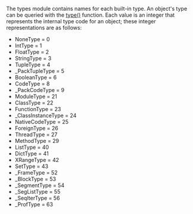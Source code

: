 The types module contains names for each built-in type. An object's type can be queried with the [type()](Built-in_library#type() "wikilink") function. Each value is an integer that represents the internal type code for an object; these integer representations are as follows:

-   NoneType = 0
-   IntType = 1
-   FloatType = 2
-   StringType = 3
-   TupleType = 4
-   _PackTupleType = 5
-   BooleanType = 6
-   CodeType = 8
-   _PackCodeType = 9
-   ModuleType = 21
-   ClassType = 22
-   FunctionType = 23
-   _ClassInstanceType = 24
-   NativeCodeType = 25
-   ForeignType = 26
-   ThreadType = 27
-   MethodType = 29
-   ListType = 40
-   DictType = 41
-   XRangeType = 42
-   SetType = 43
-   _FrameType = 52
-   _BlockType = 53
-   _SegmentType = 54
-   _SegListType = 55
-   _SeqIterType = 56
-   _ProfType = 63
